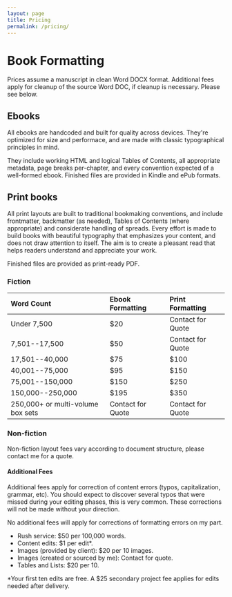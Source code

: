 ```yaml
---
layout: page
title: Pricing
permalink: /pricing/
---
```


# Book Formatting

Prices assume a manuscript in clean Word DOCX format. Additional fees apply for cleanup of the source Word DOC, if cleanup is necessary. Please see below.

## Ebooks

All ebooks are handcoded and built for quality across devices. They're optimized for size and performace, and are made with classic typographical principles in mind.

They include working HTML and logical Tables of Contents, all appropriate metadata, page breaks per-chapter, and every convention expected of a well-formed ebook. Finished files are provided in Kindle and ePub formats.

## Print books

All print layouts are built to traditional bookmaking conventions, and include frontmatter, backmatter (as needed), Tables of Contents (where appropriate) and considerate handling of spreads. Every effort is made to build books with beautiful typography that emphasizes your content, and does not draw attention to itself. The aim is to create a pleasant read that helps readers understand and appreciate your work.

Finished files are provided as print-ready PDF.

### Fiction

| Word Count | Ebook Formatting | Print Formatting |
|:- |:-|:-|
| Under 7,500 | $20 | Contact for Quote |
| 7,501--17,500 | $50 | Contact for Quote |
| 17,501--40,000 | $75 | $100 |
| 40,001--75,000 | $95 | $150 |
| 75,001--150,000 | $150 | $250 |
| 150,000--250,000 | $195 | $350 |
| 250,000+ or multi-volume box sets | Contact for Quote | Contact for Quote |

### Non-fiction

Non-fiction layout fees vary according to document structure, please contact me for a quote.

#### Additional Fees

Additional fees apply for correction of content errors (typos, capitalization, grammar, etc). You should expect to discover several typos that were missed during your editing phases, this is very common. These corrections will not be made without your direction.

No additional fees will apply for corrections of formatting errors on my part.

- Rush service: $50 per 100,000 words.
- Content edits: $1 per edit*. 
- Images (provided by client): $20 per 10 images.
- Images (created or sourced by me): Contact for quote.
- Tables and Lists: $20 per 10.

*Your first ten edits are free. A $25 secondary project fee applies for edits needed after delivery.